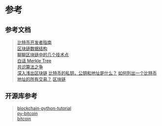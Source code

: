 # 参考

## 参考文档

>[比特币开发者指南](https://bitcoin.org/zh_CN/developer-documentation)  
>[区块链数据结构](https://www.jianshu.com/p/9e2258b4c6c2)  
>[聊聊区块链中的几个技术点](https://paper.seebug.org/1110/)  
>[白话 Merkle Tree](https://www.jianshu.com/p/458e5890662f)  
>[共识算法之争](https://www.cnblogs.com/X-knight/p/9157814.html)  
>[深入浅出区块链](https://learnblockchain.cn/)
>[比特币的私钥，公钥和地址是什么？](https://www.jianshu.com/p/af6328cc693e)
>[如何列出一个比特币地址的所有交易？](http://blog.hubwiz.com/2019/04/26/btc-list-addr-tx/)
>[区块链](https://www.zhihu.com/topic/19901773/intro)

## 开源库参考

>[blockchain-python-tutorial](https://github.com/adilmoujahid/blockchain-python-tutorial)  
>[py-bitcoin](https://github.com/csunny/py-bitcoin)  
>[bitcoin](https://github.com/bitcoin/bitcoin)
